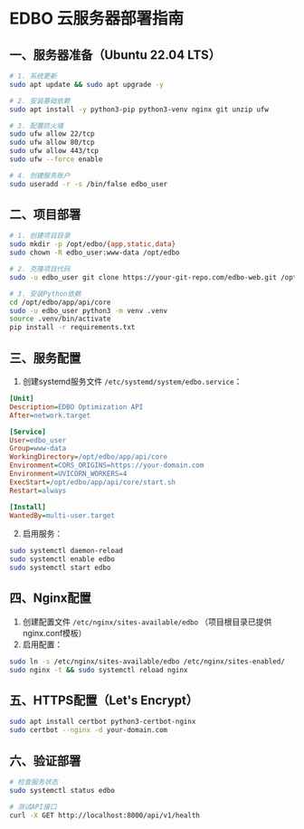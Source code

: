 # EDBO 云服务器部署指南

## 一、服务器准备（Ubuntu 22.04 LTS）
```bash
# 1. 系统更新
sudo apt update && sudo apt upgrade -y

# 2. 安装基础依赖
sudo apt install -y python3-pip python3-venv nginx git unzip ufw

# 3. 配置防火墙
sudo ufw allow 22/tcp
sudo ufw allow 80/tcp
sudo ufw allow 443/tcp
sudo ufw --force enable

# 4. 创建服务账户
sudo useradd -r -s /bin/false edbo_user
```

## 二、项目部署
```bash
# 1. 创建项目目录
sudo mkdir -p /opt/edbo/{app,static,data}
sudo chown -R edbo_user:www-data /opt/edbo

# 2. 克隆项目代码
sudo -u edbo_user git clone https://your-git-repo.com/edbo-web.git /opt/edbo/app

# 3. 安装Python依赖
cd /opt/edbo/app/api/core
sudo -u edbo_user python3 -m venv .venv
source .venv/bin/activate
pip install -r requirements.txt
```

## 三、服务配置
1. 创建systemd服务文件 `/etc/systemd/system/edbo.service`：
```ini
[Unit]
Description=EDBO Optimization API
After=network.target

[Service]
User=edbo_user
Group=www-data
WorkingDirectory=/opt/edbo/app/api/core
Environment=CORS_ORIGINS=https://your-domain.com
Environment=UVICORN_WORKERS=4
ExecStart=/opt/edbo/app/api/core/start.sh
Restart=always

[Install]
WantedBy=multi-user.target
```

2. 启用服务：
```bash
sudo systemctl daemon-reload
sudo systemctl enable edbo
sudo systemctl start edbo
```

## 四、Nginx配置
1. 创建配置文件 `/etc/nginx/sites-available/edbo` （项目根目录已提供nginx.conf模板）
2. 启用配置：
```bash
sudo ln -s /etc/nginx/sites-available/edbo /etc/nginx/sites-enabled/
sudo nginx -t && sudo systemctl reload nginx
```

## 五、HTTPS配置（Let's Encrypt）
```bash
sudo apt install certbot python3-certbot-nginx
sudo certbot --nginx -d your-domain.com
```

## 六、验证部署
```bash
# 检查服务状态
sudo systemctl status edbo

# 测试API接口
curl -X GET http://localhost:8000/api/v1/health
